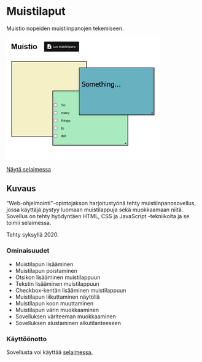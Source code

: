 # Muistilaput
Muistio nopeiden muistiinpanojen tekemiseen.

<img src="https://raw.githubusercontent.com/Lottuska/muistilaput/main/project_screenshot.png" width="400">

[Näytä selaimessa](https://lottuska.github.io/muistilaput/)

## Kuvaus
"Web-ohjelmointi"-opintojakson harjoitustyönä tehty muistiinpanosovellus, jossa käyttäjä pystyy luomaan muistilappuja sekä muokkaamaan niitä. Sovellus on tehty hyödyntäen HTML, CSS ja JavaScript -tekniikoita ja se toimii selaimessa.

Tehty syksyllä 2020.

### Ominaisuudet
* Muistilapun lisääminen
* Muistilapun poistaminen
* Otsikon lisääminen muistilappuun
* Tekstin lisääminen muistilappuun
* Checkbox-kentän lisääminen muistilappuun
* Muistilapun liikuttaminen näytöllä
* Muistilapun koon muuttaminen
* Muistilapun värin muokkaaminen
* Sovelluksen väriteeman muokkaaminen
* Sovelluksen alustaminen alkutilanteeseen

### Käyttöönotto
Sovellusta voi käyttää [selaimessa.](https://lottuska.github.io/muistilaput/)
